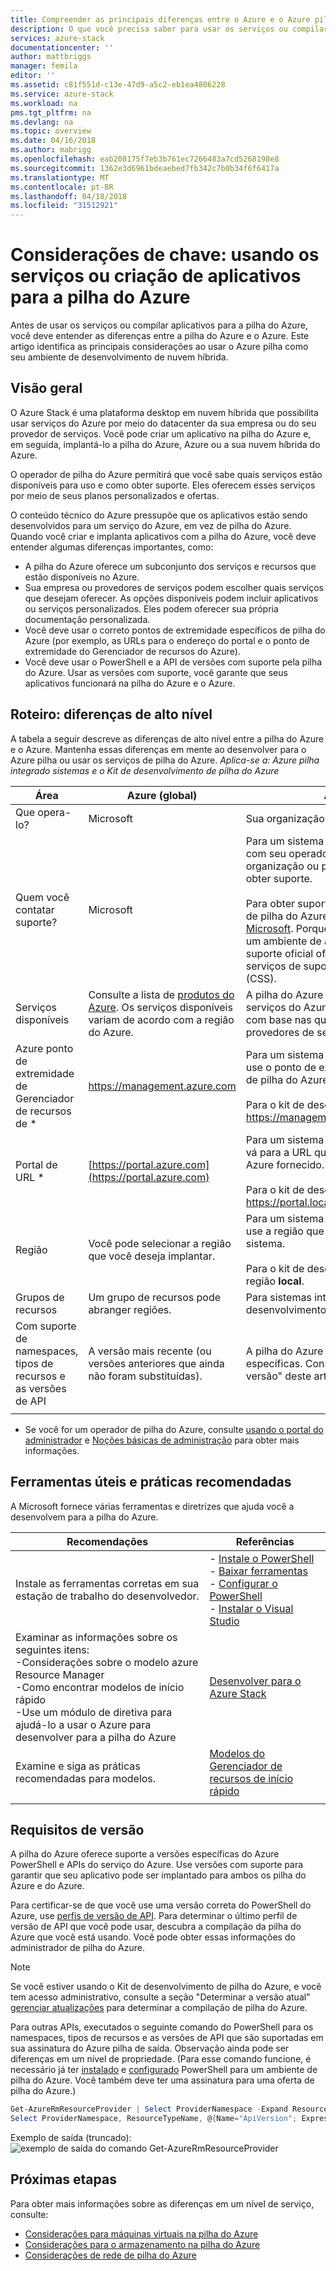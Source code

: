 ```yaml
---
title: Compreender as principais diferenças entre o Azure e o Azure pilha ao usar compilando aplicativos e serviços | Microsoft Docs
description: O que você precisa saber para usar os serviços ou compilar aplicativos para a pilha do Azure.
services: azure-stack
documentationcenter: ''
author: mattbriggs
manager: femila
editor: ''
ms.assetid: c81f551d-c13e-47d9-a5c2-eb1ea4806228
ms.service: azure-stack
ms.workload: na
pms.tgt_pltfrm: na
ms.devlang: na
ms.topic: overview
ms.date: 04/16/2018
ms.author: mabrigg
ms.openlocfilehash: eab208175f7eb3b761ec7266483a7cd5268198e8
ms.sourcegitcommit: 1362e3d6961bdeaebed7fb342c7b0b34f6f6417a
ms.translationtype: MT
ms.contentlocale: pt-BR
ms.lasthandoff: 04/18/2018
ms.locfileid: "31512921"
---
```

# <a name="key-considerations-using-services-or-building-apps-for-azure-stack"></a>Considerações de chave: usando os serviços ou criação de aplicativos para a pilha do Azure

Antes de usar os serviços ou compilar aplicativos para a pilha do Azure, você deve entender as diferenças entre a pilha do Azure e o Azure. Este artigo identifica as principais considerações ao usar o Azure pilha como seu ambiente de desenvolvimento de nuvem híbrida.

## <a name="overview"></a>Visão geral

O Azure Stack é uma plataforma desktop em nuvem híbrida que possibilita usar serviços do Azure por meio do datacenter da sua empresa ou do seu provedor de serviços. Você pode criar um aplicativo na pilha do Azure e, em seguida, implantá-lo a pilha do Azure, Azure ou a sua nuvem híbrida do Azure.

O operador de pilha do Azure permitirá que você sabe quais serviços estão disponíveis para uso e como obter suporte. Eles oferecem esses serviços por meio de seus planos personalizados e ofertas.

O conteúdo técnico do Azure pressupõe que os aplicativos estão sendo desenvolvidos para um serviço do Azure, em vez de pilha do Azure. Quando você criar e implanta aplicativos com a pilha do Azure, você deve entender algumas diferenças importantes, como:

* A pilha do Azure oferece um subconjunto dos serviços e recursos que estão disponíveis no Azure.
* Sua empresa ou provedores de serviços podem escolher quais serviços que desejam oferecer. As opções disponíveis podem incluir aplicativos ou serviços personalizados. Eles podem oferecer sua própria documentação personalizada.
* Você deve usar o correto pontos de extremidade específicos de pilha do Azure (por exemplo, as URLs para o endereço do portal e o ponto de extremidade do Gerenciador de recursos do Azure).
* Você deve usar o PowerShell e a API de versões com suporte pela pilha do Azure. Usar as versões com suporte, você garante que seus aplicativos funcionará na pilha do Azure e o Azure.

## <a name="cheat-sheet-high-level-differences"></a>Roteiro: diferenças de alto nível

A tabela a seguir descreve as diferenças de alto nível entre a pilha do Azure e o Azure. Mantenha essas diferenças em mente ao desenvolver para o Azure pilha ou usar os serviços de pilha do Azure.
*Aplica-se a: Azure pilha integrado sistemas e o Kit de desenvolvimento de pilha do Azure*

| Área | Azure (global) | Azure Stack |
| -------- | ------------- | ----------|
| Que opera-lo? | Microsoft | Sua organização ou provedores de serviços.|
| Quem você contatar suporte? | Microsoft | Para um sistema integrado, entre em contato com seu operador de pilha do Azure (na sua organização ou provedores de serviços) para obter suporte.<br><br>Para obter suporte do Kit de desenvolvimento de pilha do Azure, visite o [fóruns do Microsoft](https://social.msdn.microsoft.com/Forums/home?forum=azurestack). Porque o kit de desenvolvimento é um ambiente de avaliação, não há nenhum suporte oficial oferecido por meio de serviços de suporte de cliente do Microsoft (CSS).
| Serviços disponíveis | Consulte a lista de [produtos do Azure](https://azure.microsoft.com/services/?b=17.04b). Os serviços disponíveis variam de acordo com a região do Azure. | A pilha do Azure suporta um subconjunto de serviços do Azure. Serviços reais irão variar com base nas quais sua organização ou provedores de serviços escolhe a oferecer.
| Azure ponto de extremidade de Gerenciador de recursos de * | https://management.azure.com | Para um sistema de pilha do Azure integrada, use o ponto de extremidade que o operador de pilha do Azure fornecido.<br><br>Para o kit de desenvolvimento, use: https://management.local.azurestack.external
| Portal de URL * | [https://portal.azure.com](https://portal.azure.com) | Para um sistema de pilha do Azure integrado, vá para a URL que o operador de pilha do Azure fornecido.<br><br>Para o kit de desenvolvimento, use: https://portal.local.azurestack.external
| Região | Você pode selecionar a região que você deseja implantar. | Para um sistema de pilha do Azure integrada, use a região que está disponível no seu sistema.<br><br>Para o kit de desenvolvimento, sempre será região **local**.
| Grupos de recursos | Um grupo de recursos pode abranger regiões. | Para sistemas integrados e o kit de desenvolvimento, há apenas uma região.
|Com suporte de namespaces, tipos de recursos e as versões de API | A versão mais recente (ou versões anteriores que ainda não foram substituídas). | A pilha do Azure oferece suporte a versões específicas. Consulte a seção "Requisitos de versão" deste artigo.
| | |

* Se você for um operador de pilha do Azure, consulte [usando o portal do administrador](../azure-stack-manage-portals.md) e [Noções básicas de administração](../azure-stack-manage-basics.md) para obter mais informações.

## <a name="helpful-tools-and-best-practices"></a>Ferramentas úteis e práticas recomendadas
 
 A Microsoft fornece várias ferramentas e diretrizes que ajuda você a desenvolvem para a pilha do Azure.

| Recomendações | Referências | 
| -------- | ------------- | 
| Instale as ferramentas corretas em sua estação de trabalho do desenvolvedor. | - [Instale o PowerShell](azure-stack-powershell-install.md)<br>- [Baixar ferramentas](azure-stack-powershell-download.md)<br>- [Configurar o PowerShell](azure-stack-powershell-configure-user.md)<br>- [Instalar o Visual Studio](azure-stack-install-visual-studio.md) 
| Examinar as informações sobre os seguintes itens:<br>-Considerações sobre o modelo azure Resource Manager<br>-Como encontrar modelos de início rápido<br>-Use um módulo de diretiva para ajudá-lo a usar o Azure para desenvolver para a pilha do Azure | [Desenvolver para o Azure Stack](azure-stack-developer.md) | 
| Examine e siga as práticas recomendadas para modelos. | [Modelos do Gerenciador de recursos de início rápido](https://github.com/Azure/azure-quickstart-templates/blob/master/1-CONTRIBUTION-GUIDE/best-practices.md#best-practices)
| | |

## <a name="version-requirements"></a>Requisitos de versão

A pilha do Azure oferece suporte a versões específicas do Azure PowerShell e APIs do serviço do Azure. Use versões com suporte para garantir que seu aplicativo pode ser implantado para ambos os pilha do Azure e do Azure.

Para certificar-se de que você use uma versão correta do PowerShell do Azure, use [perfis de versão de API](azure-stack-version-profiles.md). Para determinar o último perfil de versão de API que você pode usar, descubra a compilação da pilha do Azure que você está usando. Você pode obter essas informações do administrador de pilha do Azure.

>[!NOTE]
 Se você estiver usando o Kit de desenvolvimento de pilha do Azure, e você tem acesso administrativo, consulte a seção "Determinar a versão atual" [gerenciar atualizações](https://docs.microsoft.com/azure/azure-stack/azure-stack-updates#determine-the-current-version) para determinar a compilação de pilha do Azure.

Para outras APIs, executados o seguinte comando do PowerShell para os namespaces, tipos de recursos e as versões de API que são suportadas em sua assinatura do Azure pilha de saída. Observação ainda pode ser diferenças em um nível de propriedade. (Para esse comando funcione, é necessário já ter [instalado](azure-stack-powershell-install.md) e [configurado](azure-stack-powershell-configure-user.md) PowerShell para um ambiente de pilha do Azure. Você também deve ter uma assinatura para uma oferta de pilha do Azure.)

 ```powershell
Get-AzureRmResourceProvider | Select ProviderNamespace -Expand ResourceTypes | Select * -Expand ApiVersions | `
Select ProviderNamespace, ResourceTypeName, @{Name="ApiVersion"; Expression={$_}} 
```

Exemplo de saída (truncado): ![exemplo de saída do comando Get-AzureRmResourceProvider](media/azure-stack-considerations/image1.png)
 
## <a name="next-steps"></a>Próximas etapas

Para obter mais informações sobre as diferenças em um nível de serviço, consulte:

* [Considerações para máquinas virtuais na pilha do Azure](azure-stack-vm-considerations.md)
* [Considerações para o armazenamento na pilha do Azure](azure-stack-acs-differences.md)
* [Considerações de rede de pilha do Azure](azure-stack-network-differences.md)

